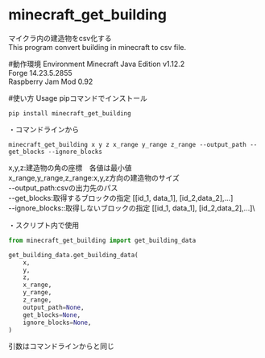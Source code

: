 # minecraft_get_building
マイクラ内の建造物をcsv化する\
This program convert building in minecraft to csv file.

#動作環境 Environment
Minecraft Java Edition v1.12.2\
Forge 14.23.5.2855\
Raspberry Jam Mod 0.92

#使い方 Usage
pipコマンドでインストール
```commandline
pip install minecraft_get_building
```

・コマンドラインから
```commandline
minecraft_get_building x y z x_range y_range z_range --output_path --get_blocks --ignore_blocks
```
x,y,z:建造物の角の座標　各値は最小値\
x_range,y_range,z_range:x,y,z方向の建造物のサイズ\
--output_path:csvの出力先のパス\
--get_blocks:取得するブロックの指定 [[id_1, data_1], [id_2,data_2],...]\
--ignore_blocks::取得しないブロックの指定 [[id_1, data_1], [id_2,data_2],...]\

・スクリプト内で使用
```python
from minecraft_get_building import get_building_data

get_building_data.get_building_data(
    x,
    y,
    z,
    x_range,
    y_range,
    z_range,
    output_path=None,
    get_blocks=None,
    ignore_blocks=None,
)
```
引数はコマンドラインからと同じ
